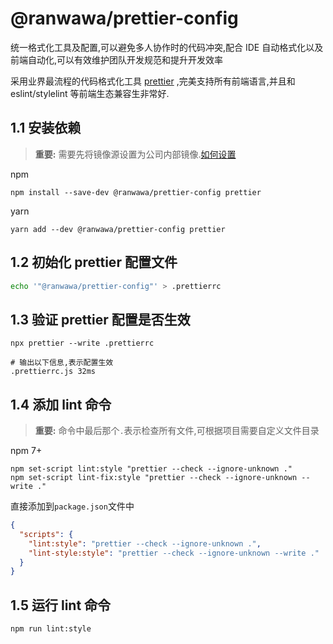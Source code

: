 # @ranwawa/prettier-config

统一格式化工具及配置,可以避免多人协作时的代码冲突,配合 IDE 自动格式化以及前端自动化,可以有效维护团队开发规范和提升开发效率

采用业界最流程的代码格式化工具 [prettier](https://prettier.io/docs/en/index.html) ,完美支持所有前端语言,并且和 eslint/stylelint 等前端生态兼容生非常好.

## 1.1 安装依赖

> **重要:** 需要先将镜像源设置为公司内部镜像.[如何设置](https://alidocs.dingtalk.com/i/nodes/3Pl7jXNw6dBWxlDzenBzWvKAGqOzY0D9?nav=mySpace&navQuery=spaceId%3D9JOGO78J8Qr7jG4Q&iframeQuery=utm_source%3Dportal%26utm_medium%3Dportal_myspace_create)

npm

```shell
npm install --save-dev @ranwawa/prettier-config prettier
```

yarn

```shell
yarn add --dev @ranwawa/prettier-config prettier
```

## 1.2 初始化 prettier 配置文件

```bash
echo '"@ranwawa/prettier-config"' > .prettierrc
```

## 1.3 验证 prettier 配置是否生效

```shell
npx prettier --write .prettierrc

# 输出以下信息,表示配置生效
.prettierrc.js 32ms
```

## 1.4 添加 lint 命令

> **重要:** 命令中最后那个`.`表示检查所有文件,可根据项目需要自定义文件目录

npm 7+

```shell
npm set-script lint:style "prettier --check --ignore-unknown ."
npm set-script lint-fix:style "prettier --check --ignore-unknown --write ."
```

直接添加到`package.json`文件中

```json
{
  "scripts": {
    "lint:style": "prettier --check --ignore-unknown .",
    "lint-style:style": "prettier --check --ignore-unknown --write ."
  }
}
```

## 1.5 运行 lint 命令

```shell
npm run lint:style
```
